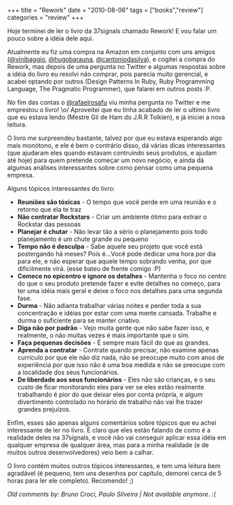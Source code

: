 +++
title = "Rework"
date = "2010-08-06"
tags = ["books","review"]
categories = "review"
+++

Hoje terminei de ler o livro da 37signals chamado Rework! E vou falar
um pouco sobre a idéia dele aqui.

Atualmente eu fiz uma compra na Amazon em conjunto com uns amigos
([@vinibaggio](http://twitter.com/vinibaggio),
[@hugobarauna](http://twitter.com/hugobarauna),
[@cantoniodasilva](http://twitter.com/cantoniodasilva)), e cogitei a
compra do Rework, mas depois de uma pergunta no Twitter e algumas
respostas sobre a idéia do livro eu resolvi não comprar, pois parecia
muito gerencial, e acabei optando por outros (Design Patterns In Ruby,
Ruby Programming Language, The Pragmatic Programmer), que falarei em
outros posts :P.

No fim das contas o [@rafaelrosafu](http://twitter.com/rafaelrosafu)
viu minha pergunta no Twitter e me emprestou o livro! \o/ Aproveitei
que eu tinha acabado de ler o ultimo livro que eu estava lendo (Mestre
Gil de Ham do J.R.R Tolkien), e já iniciei a nova leitura.

O livro me surpreendeu bastante, talvez por que eu estava esperando
algo mais monótono, e ele é bem o contrário disso, dá várias dicas
interessantes (que ajudaram eles quando estavam contruindo seus
produtos, e ajudam até hoje) para quem pretende começar um novo
negócio, e ainda dá algumas análises interessantes sobre como pensar
como uma pequena empresa.

Alguns tópicos interessantes do livro:

* **Reuniões são tóxicas** - O tempo que você perde em uma reunião e o retorno que ela te traz
* **Não contratar Rockstars** - Criar um ambiente ótimo para extrair o Rockstar das pessoas
* **Planejar é chutar** - Não levar tão a sério o planejamento pois todo planejamento é um chute grande ou pequeno
* **Tempo não é desculpa** - Sabe aquele seu projeto que você está postergando há meses? Pois é...Você pode dedicar uma hora por dia para ele, e não esperar que aquele tempo sobrando venha, por que dificilmente virá. (esse bateu de frente comigo :P)
* **Comece no epicentro e ignore os detalhes** - Mantenha o foco no centro do que o seu produto pretende fazer e evite detalhes no começo, para ter uma idéia mais geral e deixe o foco nos detalhes para uma segunda fase.
* **Durma** - Não adianta trabalhar várias noites e perder toda a sua concentração e idéias por estar com uma mente cansada. Trabalhe e durma o suficiente para se manter criativo.
* **Diga não por padrão** - Vejo muita gente que não sabe fazer isso, e realmente, o não muitas vezes é mais importante que o sim.
* **Faça pequenas decisões** - É sempre mais fácil do que as grandes.
* **Aprenda a contratar** - Contrate quando precisar, não examine apenas currículo por que ele não diz nada, não se preocupe muito com anos de experiência por que isso não é uma boa medida e não se preocupe com a localidade dos seus funcionários.
* **De liberdade aos seus funcionários** - Eles não são crianças, e o seu custo de ficar monitorando eles para ver se eles estão realmente trabalhando é pior do que deixar eles por conta própria, e algum divertimento controlado no horário de trabalho não vai lhe trazer grandes prejuízos.

Enfim, esses são apenas alguns comentários sobre tópicos que eu achei interessante de ler no livro. É claro que eles estão falando de como é a realidade deles na 37signals, e você não vai conseguir aplicar essa idéia em qualquer empresa de qualquer área, mas para a minha realidade (e de muitos outros desenvolvedores) veio bem a calhar.

O livro contém muitos outros tópicos interessantes, e tem uma leitura bem agradável (é pequeno, tem uns desenhos por capítulo, demorei cerca de 5 horas para ler ele completo). Recomendo! ;)



_Old comments by: Bruno Croci, Paulo Silveira | Not available anymore. :(_
